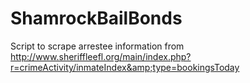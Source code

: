 ShamrockBailBonds
=================

Script to scrape arrestee information from http://www.sheriffleefl.org/main/index.php?r=crimeActivity/inmateIndex&amp;type=bookingsToday
